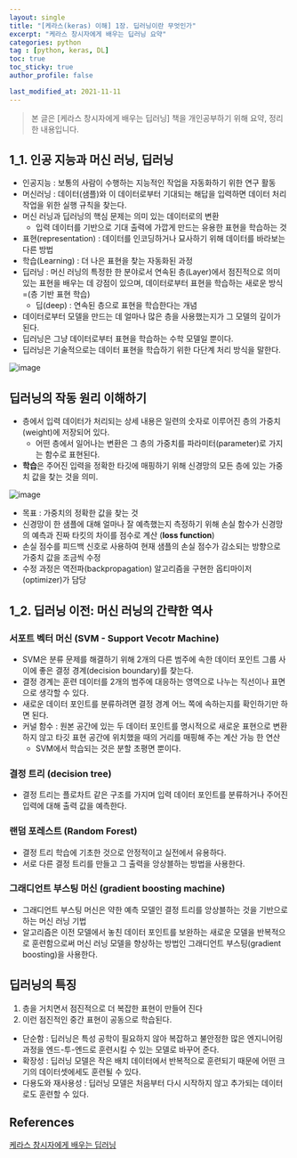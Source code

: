 ```yaml
---
layout: single
title: "[케라스(keras) 이해] 1장. 딥러닝이란 무엇인가"
excerpt: "케라스 창시자에게 배우는 딥러닝 요약"
categories: python
tag : [python, keras, DL]
toc: true
toc_sticky: true
author_profile: false

last_modified_at: 2021-11-11
---
```


> 본 글은 [케라스 창시자에게 배우는 딥러닝] 책을 개인공부하기 위해 요약, 정리한 내용입니다.

## 1_1. 인공 지능과 머신 러닝, 딥러닝
- 인공지능 : 보통의 사람이 수행하는 지능적인 작업을 자동화하기 위한 연구 활동
- 머신러닝 : 데이터(샘플)와 이 데이터로부터 기대되는 해답을 입력하면 데이터 처리 작업을 위한 실행 규칙을 찾는다.
- 머신 러닝과 딥러닝의 핵심 문제는 의미 있는 데이터로의 변환
  - 입력 데이터를 기반으로 기대 출력에 가깝게 만드는 유용한 표현을 학습하는 것
- 표현(representation) : 데이터를 인코딩하거나 묘사하기 위해 데이터를 바라보는 다른 방법
- 학습(Learning) : 더 나은 표현을 찾는 자동화된 과정
- 딥러닝 : 머신 러닝의 특정한 한 분야로서 연속된 층(Layer)에서 점진적으로 의미 있는 표현을 배우는 데 강점이 있으며, 데이터로부터 표현을 학습하는 새로운 방식 =(층 기반 표현 학습)
  - 딥(deep) : 연속된 층으로 표현을 학습한다는 개념
- 데이터로부터 모델을 만드는 데 얼마나 많은 층을 사용했는지가 그 모델의 깊이가 된다.
- 딥러닝은 그냥 데이터로부터 표현을 학습하는 수학 모델일 뿐이다.
- 딥러닝은 기술적으로는 데이터 표현을 학습하기 위한 다단계 처리 방식을 말한다.

![image](https://user-images.githubusercontent.com/78655692/140679658-02c1c802-0557-4242-b5c1-501f6d104098.png)


## 딥러닝의 작동 원리 이해하기
- 층에서 입력 데이터가 처리되는 상세 내용은 일련의 숫자로 이루어진 층의 가중치(weight)에 저장되어 있다.
  - 어떤 층에서 일어나는 변환은 그 층의 가중치를 파라미터(parameter)로 가지는 함수로 표현된다.
- **학습**은 주어진 입력을 정확한 타깃에 매핑하기 위해 신경망의 모든 층에 있는 가중치 값을 찾는 것을 의미.

![image](https://user-images.githubusercontent.com/78655692/140670247-185274df-d89f-4bd4-baa8-becc452980a0.png)

- 목표 : 가중치의 정확한 값을 찾는 것
- 신경망이 한 샘플에 대해 얼마나 잘 예측했는지 측정하기 위해 손실 함수가 신경망의 예측과 진짜 타킷의 차이를 점수로 계산 (**loss function**)
- 손실 점수를 피드백 신호로 사용하여 현재 샘플의 손실 점수가 감소되는 방향으로 가중치 값을 조금씩 수정
- 수정 과정은 역전파(backpropagation) 알고리즘을 구현한 옵티마이저(optimizer)가 담당

## 1_2. 딥러닝 이전: 머신 러닝의 간략한 역사

### 서포트 벡터 머신 (SVM - Support Vecotr Machine)
- SVM은 분류 문제를 해결하기 위해 2개의 다른 범주에 속한 데이터 포인트 그룹 사이에 좋은 결정 경계(decision boundary)를 찾는다.
- 결정 경계는 훈련 데이터를 2개의 범주에 대응하는 영역으로 나누는 직선이나 표면으로 생각할 수 있다.
- 새로운 데이터 포인트를 분류하려면 결정 경계 어느 쪽에 속하는지를 확인하기만 하면 된다.
- 커널 함수 : 원본 공간에 있는 두 데이터 포인트를 명시적으로 새로운 표현으로 변환하지 않고 타깃 표현 공간에 위치했을 때의 거리를 매핑해 주는 계산 가능 한 연산
  - SVM에서 학습되는 것은 분할 초평면 뿐이다.

### 결정 트리 (decision tree)
- 결정 트리는 플로차트 같은 구조를 가지며 입력 데이터 포인트를 분류하거나 주어진 입력에 대해 출력 값을 예측한다.

### 랜덤 포레스트 (Random Forest)
- 결정 트리 학습에 기초한 것으로 안정적이고 실전에서 유용하다.
- 서로 다른 결정 트리를 만들고 그 출력을 앙상블하는 방법을 사용한다.

### 그래디언트 부스팅 머신 (gradient boosting machine)
- 그래디언트 부스팅 머신은 약한 예측 모델인 결정 트리를 앙상블하는 것을 기반으로 하는 머신 러닝 기법
- 알고리즘은 이전 모델에서 놓친 데이터 포인트를 보완하는 새로운 모델을 반복적으로 훈련함으로써 머신 러닝 모델을 향상하는 방법인 그래디언트 부스팅(gradient boosting)을 사용한다.

## 딥러닝의 특징
1. 층을 거치면서 점진적으로 더 복잡한 표현이 만들어 진다
2. 이런 점진적인 중간 표현이 공동으로 학습된다.

- 단순함 : 딥러닝은 특성 공학이 필요하지 않아 복잡하고 불안정한 많은 엔지니어링 과정을 엔드-투-엔드로 훈련시킬 수 있는 모델로 바꾸어 준다. 
- 확장성 : 딥러닝 모델은 작은 배치 데이터에서 반복적으로 훈련되기 때문에 어떤 크기의 데이터셋에세도 훈련될 수 있다.
- 다용도와 재사용성 : 딥러닝 모델은 처음부터 다시 시작하지 않고 추가되는 데이터로도 훈련할 수 있다.


## References
[케라스 창시자에게 배우는 딥러닝](https://tensorflow.blog/)